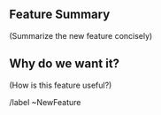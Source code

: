 ## Feature Summary

(Summarize the new feature concisely)

## Why do we want it?

(How is this feature useful?)

/label ~NewFeature
